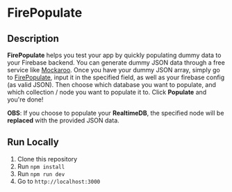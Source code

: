 # FirePopulate

## Description

**FirePopulate** helps you test your app by quickly populating dummy data to your Firebase backend. You can generate dummy JSON data through a free service like [Mockaroo](https://www.mockaroo.com/). Once you have your dummy JSON array, simply go to [FirePopulate](https://firepopulate.vercel.app/), input it in the specified field, as well as your firebase config (as valid JSON). Then choose which database you want to populate, and which collection / node you want to populate it to. Click **Populate** and you're done!

**OBS**: If you choose to populate your **RealtimeDB**, the specified node will be **replaced** with the provided JSON data.

## Run Locally

1. Clone this repository
2. Run `npm install`
3. Run `npm run dev`
4. Go to `http://localhost:3000`
